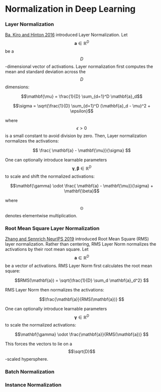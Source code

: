 # Normalization in Deep Learning

### Layer Normalization

[Ba, Kiro and Hinton 2016](https://arxiv.org/abs/1607.06450) introduced Layer Normalization. Let $$\mathbf{a} \in \mathbb{R}^D$$
be a $$D$$-dimensional vector of activations. Layer normalization first computes the mean and standard deviation across
the $$D$$ dimensions:

$$\mathbf{\mu} = \frac{1}{D} \sum_{d=1}^D \mathbf{a}_d$$

$$\sigma = \sqrt{\frac{1}{D} \sum_{d=1}^D (\mathbf{a}_d - \mu)^2 + \epsilon}$$

where $$\epsilon > 0$$ is a small constant to avoid division by zero. Then, Layer normalization normalizes the activations:

$$ \frac{ \mathbf{a} - \mathbf{\mu}}{\sigma} $$

One can optionally introduce learnable parameters $$\mathbf{\gamma}, \mathbf{\beta} \in \mathbb{R}^D$$ to scale and shift the normalized activations:

$$\mathbf{\gamma} \odot \frac{ \mathbf{a} - \mathbf{\mu}}{\sigma} + \mathbf{\beta}$$

where $$\odot$$ denotes elementwise multiplication.

### Root Mean Square Layer Normalization

[Zhang and Sennrich NeurIPS 2019](https://arxiv.org/abs/1910.07467) introduced Root Mean Square (RMS) layer normalization.
Rather than centering, RMS Layer Norm normalizes the activations by their root mean square. Let $$\mathbf{a} \in \mathbb{R}^D$$
be a vector of activations. RMS Layer Norm first calculates the root mean square:

$$RMS(\mathbf{a}) = \sqrt{\frac{1}{D} \sum_d \mathbf{a}_d^2} $$

RMS Layer Norm then normalizes the activations:

$$\frac{\mathbf{a}}{RMS(\mathbf{a})} $$

One can optionally introduce learnable parameters $$\mathbf{\gamma} \in \mathbb{R}^D$$ to scale the normalized activations:

$$\mathbf{\gamma} \odot \frac{\mathbf{a}}{RMS(\mathbf{a})} $$

This forces the vectors to lie on a $$\sqrt{D}$$-scaled hypersphere.

### Batch Normalization


### Instance Normalization

